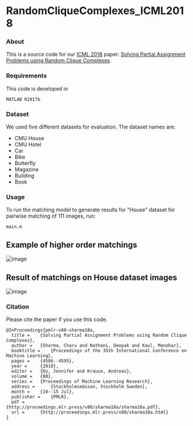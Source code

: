 # RandomCliqueComplexes_ICML2018

### About
This is a source code for our [ICML 2018](https://icml.cc/Conferences/2018) paper: [Solving Partial Assignment Problems using Random Clique Complexes](http://proceedings.mlr.press/v80/sharma18a).

### Requirements
This code is developed in 
```
MATLAB R2017b
```
### Dataset
We used five different datasets for evaluation. The dataset names are:
- CMU House
- CMU Hotel
- Car
- Bike
- Butterfly
- Magazine
- Building
- Book

### Usage
To run the matching model to generate results for "House" dataset for pairwise matching of 111 images, run:
```
main.m
```
## **Example of higher order matchings**
![image](https://user-images.githubusercontent.com/15656698/63844577-170d1c00-c9a6-11e9-927f-99886ea86a21.png)
## **Result of matchings on House dataset images**
![image](https://user-images.githubusercontent.com/15656698/63844422-d2818080-c9a5-11e9-8243-b72977b9e92c.png)

### Citation
Please cite the paper if you use this code.
```
@InProceedings{pmlr-v80-sharma18a,
  title = 	 {Solving Partial Assignment Problems using Random Clique Complexes},
  author = 	 {Sharma, Charu and Nathani, Deepak and Kaul, Manohar},
  booktitle = 	 {Proceedings of the 35th International Conference on Machine Learning},
  pages = 	 {4586--4595},
  year = 	 {2018},
  editor = 	 {Dy, Jennifer and Krause, Andreas},
  volume = 	 {80},
  series = 	 {Proceedings of Machine Learning Research},
  address = 	 {Stockholmsmässan, Stockholm Sweden},
  month = 	 {10--15 Jul},
  publisher = 	 {PMLR},
  pdf = 	 {http://proceedings.mlr.press/v80/sharma18a/sharma18a.pdf},
  url = 	 {http://proceedings.mlr.press/v80/sharma18a.html}
}

```
